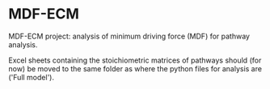 # MDF-ECM
MDF-ECM project: analysis of minimum driving force (MDF) for pathway analysis.

Excel sheets containing the stoichiometric matrices of pathways should (for now) be moved to the same folder as where the python files for analysis are ('Full model').
